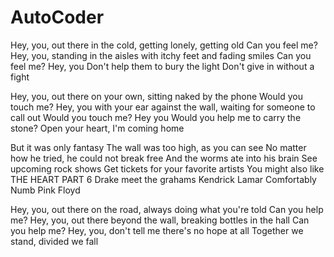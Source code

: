 # AutoCoder


Hey, you, out there in the cold, getting lonely, getting old
Can you feel me?
Hey, you, standing in the aisles with itchy feet and fading smiles
Can you feel me?
Hey, you
Don't help them to bury the light
Don't give in without a fight


Hey, you, out there on your own, sitting naked by the phone
Would you touch me?
Hey, you with your ear against the wall, waiting for someone to call out
Would you touch me?
Hey you
Would you help me to carry the stone?
Open your heart, I'm coming home


But it was only fantasy
The wall was too high, as you can see
No matter how he tried, he could not break free
And the worms ate into his brain
See upcoming rock shows
Get tickets for your favorite artists
You might also like
THE HEART PART 6
Drake
​meet the grahams
Kendrick Lamar
Comfortably Numb
Pink Floyd


Hey, you, out there on the road, always doing what you're told
Can you help me?
Hey, you, out there beyond the wall, breaking bottles in the hall
Can you help me?
Hey, you, don't tell me there's no hope at all
Together we stand, divided we fall
